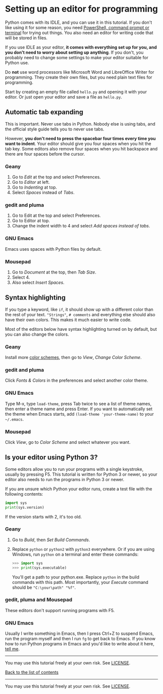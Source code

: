 # Setting up an editor for programming

Python comes with its IDLE, and you can use it in this tutorial. If you
don't like using it for some reason, you need [PowerShell, command prompt or
terminal](installing-python.md#if-you-like-working-with-powershell-command-prompt-or-terminal)
for trying out things. You also need an editor for writing code that will
be stored in files.

If you use IDLE as your editor, **it comes with everything set up for
you, and you don't need to worry about setting up anything**. If you
don't, you probably need to change some settings to make your editor
suitable for Python use.

Do **not** use word processors like Microsoft Word and LibreOffice
Writer for programming. They create their own files, but you need plain
text files for programming.

Start by creating an empty file called `hello.py` and opening it with
your editor. Or just open your editor and save a file as `hello.py`.

## Automatic tab expanding

This is important. Never use tabs in Python. Nobody else is using tabs,
and the official style guide tells you to never use tabs.

However, **you don't need to press the spacebar four times every time
you want to indent**. Your editor should give you four spaces when you
hit the tab key. Some editors also remove four spaces when you hit
backspace and there are four spaces before the cursor.

### Geany

1. Go to *Edit* at the top and select Preferences.
2. Go to *Editor* at left.
2. Go to *Indenting* at top.
4. Select *Spaces* instead of *Tabs*.

### gedit and pluma

1. Go to Edit at the top and select Preferences.
2. Go to Editor at top.
3. Change the indent width to 4 and select *Add spaces instead of tabs*.

### GNU Emacs

Emacs uses spaces with Python files by default.

### Mousepad

1. Go to *Document* at the top, then *Tab Size*.
2. Select 4.
3. Also select *Insert Spaces*.

## Syntax highlighting

If you type a keyword, like `if`, it should show up with a different
color than the rest of your text. `"Strings"`, `# comments` and
everything else should also have their own colors. This makes it much
easier to write code.

Most of the editors below have syntax highlighting turned on by
default, but you can also change the colors.

### Geany

Install more [color schemes](https://www.geany.org/Download/Extras#colors),
then go to *View*, *Change Color Scheme*.

### gedit and pluma

Click *Fonts & Colors* in the preferences and select another color
theme.

### GNU Emacs

Type M-x, type `load-theme`, press Tab twice to see a list of theme
names, then enter a theme name and press Enter. If you want to
automatically set the theme when Emacs starts, add
`(load-theme 'your-theme-name)` to your `~/.emacs`.

### Mousepad

Click *View*, go to *Color Scheme* and select whatever you want.

## Is your editor using Python 3?

Some editors allow you to run your programs with a single keystroke,
usually by pressing F5. This tutorial is written for Python 3 or newer,
so your editor also needs to run the programs in Python 3 or newer.

If you are unsure which Python your editor runs, create a test file
with the following contents:

```py
import sys
print(sys.version)
```

If the version starts with 2, it's too old.

### Geany

1. Go to *Build*, then *Set Build Commands*.
2. Replace `python` or `python2` with `python3` everywhere. Or if you
    are using Windows, run `python` on a terminal and enter these
    commands:

    ```py
    >>> import sys
    >>> print(sys.executable)
    ```

    You'll get a path to your python.exe. Replace `python` in the build
    commands with this path. Most importantly, your *Execute* command
    should be `"C:\your\path" "%f"`.

### gedit, pluma and Mousepad

These editors don't support running programs with F5.

### GNU Emacs

Usually I write something in Emacs, then I press Ctrl+Z to suspend
Emacs, run the program myself and then I run `fg` to get back to Emacs.
If you know how to run Python programs in Emacs and you'd like to write
about it here, [tell me](contact-me.md).

***

You may use this tutorial freely at your own risk. See [LICENSE](LICENSE).

[Back to the list of contents](README.md#list-of-contents)

***

You may use this tutorial freely at your own risk. See
[LICENSE](LICENSE).
